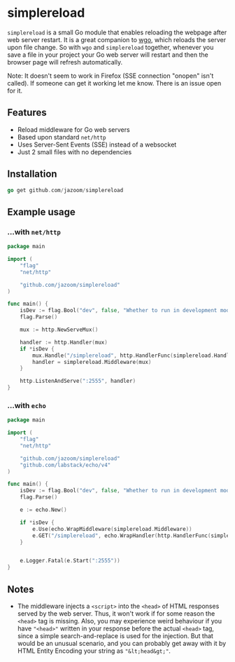 # simplereload

`simplereload` is a small Go module that enables reloading the webpage after web server restart. It is a great companion to [wgo](https://github.com/bokwoon95/wgo), which reloads the server upon file change. So with `wgo` and `simplereload` together, whenever you save a file in your project your Go web server will restart and then the browser page will refresh automatically.

Note: It doesn't seem to work in Firefox (SSE connection "onopen" isn't called). If someone can get it working let me know. There is an issue open for it.

## Features
- Reload middleware for Go web servers
- Based upon standard `net/http`
- Uses Server-Sent Events (SSE) instead of a websocket
- Just 2 small files with no dependencies

## Installation
```go
go get github.com/jazoom/simplereload
```

## Example usage
### ...with `net/http`

```go
package main

import (
	"flag"
	"net/http"

	"github.com/jazoom/simplereload"
)

func main() {
	isDev := flag.Bool("dev", false, "Whether to run in development mode")
	flag.Parse()

	mux := http.NewServeMux()

	handler := http.Handler(mux)
	if *isDev {
		mux.Handle("/simplereload", http.HandlerFunc(simplereload.Handler))
		handler = simplereload.Middleware(mux)
	}

	http.ListenAndServe(":2555", handler)
}


```

### ...with `echo`
```go
package main

import (
	"flag"
	"net/http"

	"github.com/jazoom/simplereload"
	"github.com/labstack/echo/v4"
)

func main() {
	isDev := flag.Bool("dev", false, "Whether to run in development mode")
	flag.Parse()

	e := echo.New()

	if *isDev {
		e.Use(echo.WrapMiddleware(simplereload.Middleware))
		e.GET("/simplereload", echo.WrapHandler(http.HandlerFunc(simplereload.Handler)))
	}


	e.Logger.Fatal(e.Start(":2555"))
}

```

## Notes
- The middleware injects a `<script>` into the `<head>` of HTML responses served by the web server. Thus, it won't work if for some reason the `<head>` tag is missing. Also, you may experience weird behaviour if you have `"<head>"` written in your response before the actual `<head>` tag, since a simple search-and-replace is used for the injection. But that would be an unusual scenario, and you can probably get away with it by HTML Entity Encoding your string as `"&lt;head&gt;"`.
